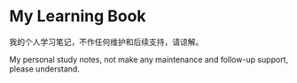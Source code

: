 # My Learning Book

我的个人学习笔记，不作任何维护和后续支持，请谅解。

My personal study notes, not make any maintenance and follow-up support, please understand.

